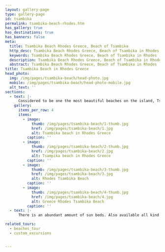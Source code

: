 ```yaml
---
layout: gallery-page
type: gallery-page
id: tsambika
permalink: tsambika-beach-rhodes.htm
has_gallery: true
has_destinations: true
has_banners: false
meta:
  title: Tsambika Beach Rhodes Greece, Beach of Tsambika
  http_desc: Tsambika Beach Rhodes Greece, Beach of Tsambika in Rhodes
  keywords: Tsambika Beach Rhodes Greece, Beach of Tsambika in Rhodes
  description: Tsambika Beach Rhodes Greece, Beach of Tsambika in Rhodes
  abstract: Tsambika Beach Rhodes Greece, Beach of Tsambika in Rhodes
title: Tsambika Beach in Rhodes Greece
head_photo:
  img: /img/pages/tsambika-beach/head-photo.jpg
  mobile: /img/pages/tsambika-beach/head-photo-mobile.jpg
  alt_text: ''
sections:
  - text: |-
      Considered to be one the most beautiful beaches on the island, Tsambika Beach (or Tsampika Beach) is located on the eastern coast just 26km (17miles) from Rhodes town. The name was derived from the name of a small monastery called the Virgin of Tsambika, which lies 340 meters up a hill. You should visit the place, especially if you want to see a panoramic view of the bay.  Tsambika looks like it was taken straight from a postcard. The pristine beach stretches over 800 meters, it boasts fine golden sand and only a few stones so you can go barefoot. The water is crystal clear so you will have an unforgettable swimming experience.
    gallery:
      items_per_row: 4
      items:
        - image:
            thumb: /img/pages/tsambika-beach/1-thumb.jpg
            href: /img/pages/tsambika-beach/1.jpg
            alt: Tsambika beach in Rhodes Greece
          caption: ''
        - image:
            thumb: /img/pages/tsambika-beach/2-thumb.jpg
            href: /img/pages/tsambika-beach/2.jpg
            alt: Tsampika beach in Rhodes Greece
          caption: ''
        - image:
            thumb: /img/pages/tsambika-beach/3-thumb.jpg
            href: /img/pages/tsambika-beach/3.jpg
            alt: Rhodes Tsambika Beach
          caption: ''
        - image:
            thumb: /img/pages/tsambika-beach/4-thumb.jpg
            href: /img/pages/tsambika-beach/4.jpg
            alt: Greece Rhodes Tsambika Beach
          caption: ''
  - text: |-
      There is an abundant amount of sun beds. Also available all kind of water sports, few small canteens and a restaurant. The southern part of the beach is considered as a nudist beach, but officially it is not.  The shallow water make Tsambika beach very suitable for children of all ages.

related_tours:
  - beaches_tour
  - custom_excursions


---
```

